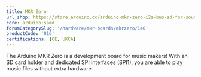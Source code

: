 ```yaml
---
title: MKR Zero
url_shop: https://store.arduino.cc/arduino-mkr-zero-i2s-bus-sd-for-sound-music-digital-audio-data
core: arduino:samd
forumCategorySlug: '/hardware/mkr-boards/mkrzero/140'
productCode: '016'
certifications: [CE, UKCA]
---
```


The Arduino MKR Zero is a development board for music makers! With an SD card holder and dedicated SPI interfaces (SPI1), you are able to play music files without extra hardware.
